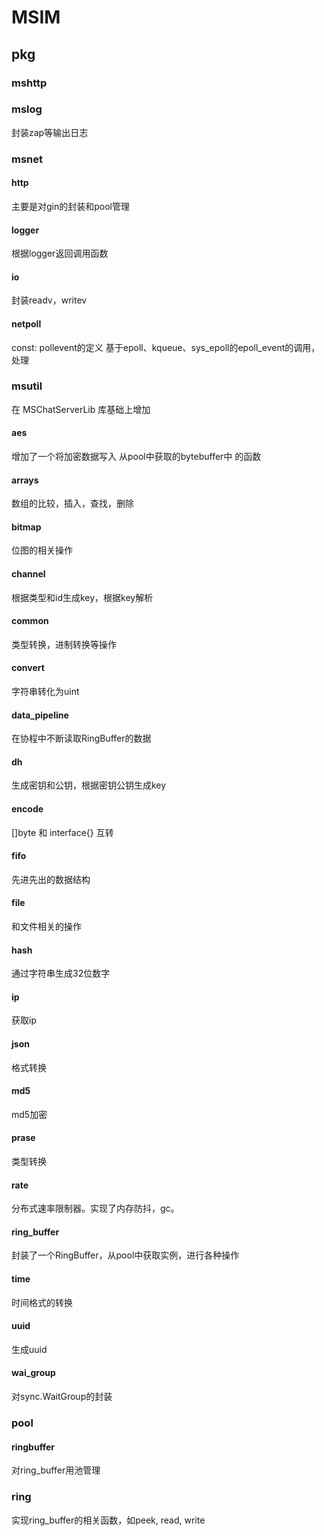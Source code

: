 # MSIM

## pkg

### mshttp


### mslog
封装zap等输出日志

### msnet

#### http
主要是对gin的封装和pool管理

#### logger
根据logger返回调用函数

#### io
封装readv，writev

#### netpoll
const: pollevent的定义
基于epoll、kqueue、sys_epoll的epoll_event的调用，处理

### msutil
在 MSChatServerLib 库基础上增加

#### aes
增加了一个将加密数据写入 从pool中获取的bytebuffer中 的函数

#### arrays
数组的比较，插入，查找，删除

#### bitmap
位图的相关操作

#### channel
根据类型和id生成key，根据key解析

#### common
类型转换，进制转换等操作

#### convert
字符串转化为uint

#### data_pipeline
在协程中不断读取RingBuffer的数据

#### dh
生成密钥和公钥，根据密钥公钥生成key

#### encode
[]byte 和 interface{} 互转

#### fifo
先进先出的数据结构

#### file
和文件相关的操作

#### hash
通过字符串生成32位数字

#### ip
获取ip

#### json
格式转换

#### md5
md5加密

#### prase
类型转换

#### rate
分布式速率限制器。实现了内存防抖，gc。

#### ring_buffer
封装了一个RingBuffer，从pool中获取实例，进行各种操作

#### time
时间格式的转换

#### uuid
生成uuid

#### wai_group
对sync.WaitGroup的封装

### pool

#### ringbuffer
对ring_buffer用池管理

### ring
实现ring_buffer的相关函数，如peek, read, write